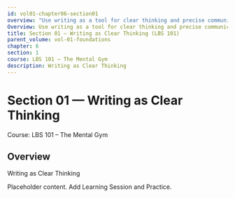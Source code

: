 ```yaml
---
id: vol01-chapter06-section01
overview: "Use writing as a tool for clear thinking and precise communication."
Overview: Use writing as a tool for clear thinking and precise communication.
title: Section 01 — Writing as Clear Thinking (LBS 101)
parent_volume: vol-01-foundations
chapter: 6
section: 1
course: LBS 101 – The Mental Gym
description: Writing as Clear Thinking
---
```



# Section 01 — Writing as Clear Thinking
Course: LBS 101 – The Mental Gym

## Overview
Writing as Clear Thinking


Placeholder content. Add Learning Session and Practice.
